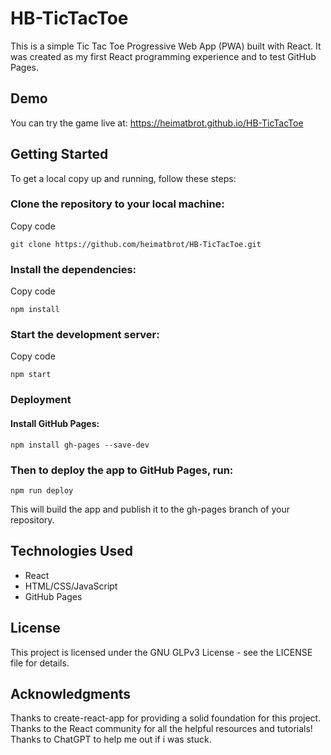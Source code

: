 # HB-TicTacToe
This is a simple Tic Tac Toe Progressive Web App (PWA) built with React. It was created as my first React programming experience and to test GitHub Pages.

## Demo
You can try the game live at: https://heimatbrot.github.io/HB-TicTacToe

## Getting Started
To get a local copy up and running, follow these steps:

### Clone the repository to your local machine:
Copy code
```
git clone https://github.com/heimatbrot/HB-TicTacToe.git
```
### Install the dependencies:
Copy code
```
npm install
```
### Start the development server:
Copy code
```
npm start
```
### Deployment
#### Install GitHub Pages:
```
npm install gh-pages --save-dev
```
### Then to deploy the app to GitHub Pages, run:
```
npm run deploy
```
This will build the app and publish it to the gh-pages branch of your repository.

## Technologies Used
- React
- HTML/CSS/JavaScript
- GitHub Pages

## License
This project is licensed under the GNU GLPv3 License - see the LICENSE file for details.

## Acknowledgments
Thanks to create-react-app for providing a solid foundation for this project.
Thanks to the React community for all the helpful resources and tutorials!
Thanks to ChatGPT to help me out if i was stuck.
